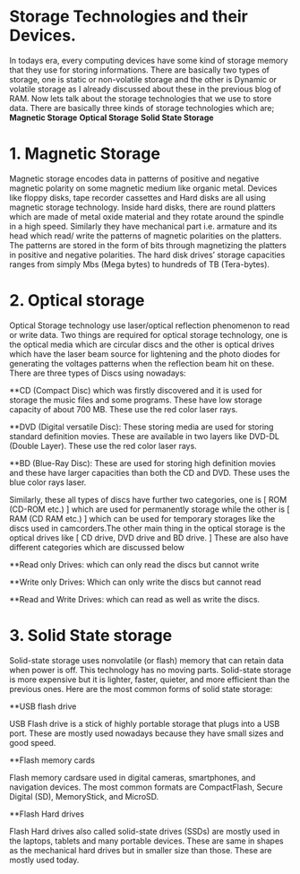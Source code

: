# Storage Technologies and their Devices.
In todays era, every computing devices have some kind of storage memory that they use for storing informations. There are basically two types of storage, one is static or non-volatile storage and the other is Dynamic or volatile storage as I already discussed about these in the previous blog of RAM. Now lets talk about the storage technologies that we use to store data. There are basically three kinds of storage technologies which are;
**Magnetic Storage**
**Optical Storage** 
**Solid State Storage**

# 1. Magnetic Storage 
Magnetic storage encodes data in patterns of positive and negative magnetic polarity on some magnetic medium like organic metal. Devices like floppy disks, tape recorder cassettes and Hard disks are all using magnetic storage technology. Inside hard disks, there are round platters which are made of metal oxide material and they rotate around the spindle in a high speed. Similarly they have mechanical part i.e. armature and its head which read/ write the patterns of magnetic polarities on the platters. The patterns are stored in the form of bits through magnetizing the platters in positive and negative polarities. The hard disk drives’ storage capacities ranges from simply Mbs (Mega bytes) to hundreds of TB (Tera-bytes).

# 2. Optical storage
Optical Storage technology use laser/optical reflection phenomenon to read or write data. Two things are required for optical storage technology, one is the optical media which are circular discs and the other is optical drives which have the laser beam source for lightening and the photo diodes for generating the voltages patterns when the reflection beam hit on these.
There are three types of Discs using nowadays:

**CD (Compact Disc) which was firstly discovered and it is used for storage the music files and some programs. These have low storage capacity of about 700 MB. These use the red color laser rays. 

**DVD (Digital versatile Disc): These storing media are used for storing standard definition movies. These are available in two layers like DVD-DL (Double Layer). These use the red color laser rays. 

**BD (Blue-Ray Disc): These are used for storing high definition movies and these have larger capacities than both the CD and DVD. These uses the blue color rays laser. 

Similarly, these all types of discs have further two categories, one is [ ROM (CD-ROM etc.) ] which are used for permanently storage while the other is [ RAM (CD RAM etc.) ] which can be used for temporary storages like the discs used in camcorders.The other main thing in the optical storage is the optical drives like [ CD drive, DVD drive and BD drive. ] These are also have different categories which are discussed below

**Read only Drives: which can only read the discs but cannot write

**Write only Drives: Which can only write the discs but cannot read

**Read and Write Drives: which can read as well as write the discs.

# 3. Solid State storage

Solid-state storage uses nonvolatile (or flash) memory that can retain data when power is off. This technology has no moving parts. Solid-state storage is more expensive but it is lighter, faster, quieter, and more efficient than the previous ones. Here are the most common forms of solid state storage:

**USB flash drive

USB Flash drive is a stick of highly portable storage that plugs into a USB port. These are mostly used nowadays because they have small sizes and good speed.

**Flash memory cards

Flash memory cardsare used in digital cameras, smartphones, and navigation devices. The most common formats are CompactFlash, Secure Digital (SD), MemoryStick, and MicroSD.

**Flash Hard drives

Flash Hard drives also called solid-state drives (SSDs) are mostly used in the laptops, tablets and many portable devices. These are same in shapes as the mechanical hard drives but in smaller size than those. These are mostly used today.
